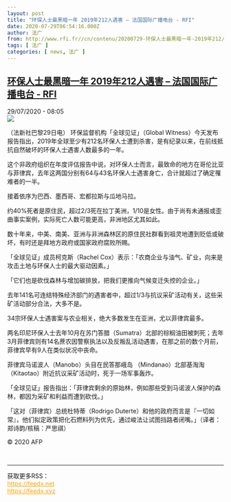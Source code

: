 ```yaml
---
layout: post
title: "环保人士最黑暗一年 2019年212人遇害 – 法国国际广播电台 - RFI"
date: 2020-07-29T06:54:16.000Z
author: 法广
from: http://www.rfi.fr//cn/contenu/20200729-环保人士最黑暗一年-2019年212人遇害
tags: [ 法广 ]
categories: [ news, 法广 ]
---
```

<!--1596005656000-->
[环保人士最黑暗一年 2019年212人遇害 – 法国国际广播电台 - RFI](http://www.rfi.fr//cn/contenu/20200729-%E7%8E%AF%E4%BF%9D%E4%BA%BA%E5%A3%AB%E6%9C%80%E9%BB%91%E6%9A%97%E4%B8%80%E5%B9%B4-2019%E5%B9%B4212%E4%BA%BA%E9%81%87%E5%AE%B3)
------

<div>
<div>29/07/2020 - 08:05</div><img src="https://s.rfi.fr/media/display/8e417d70-d166-11ea-bf70-005056a98db9/w:310/p:16x9/int0008b.200729140502.jpg"><div class="t-content__body u-clearfix"><div class="m-interstitial"></div><p>（法新社巴黎29日电）    环保监督机构「全球见证」（Global Witness）今天发布报告指出，2019年全球至少有212名环保人士遭到杀害，是有纪录以来，在前线抵抗自然破坏的环保人士遇害人数最多的一年。</p><p>    这个非政府组织在年度评估报告中说，对环保人士而言，最致命的地方在哥伦比亚与菲律宾，去年这两国分别有64与43名环保人士遇害身亡，合计就超过了确定罹难者的一半。</p><p>    接着依序为巴西、墨西哥、宏都拉斯与瓜地马拉。</p><p>    约40%死者是原住民，超过2/3死在拉丁美洲，1/10是女性。由于尚有未通报或歪曲事实案例，实际死亡人数可能更高，非洲地区尤其如此。</p><p>    数十年来，中美、南美、亚洲与非洲森林区的原住民社群看到祖灵地遭到贬低或破坏，有时还是拜地方政府或国家政府腐败所赐。</p><p>    「全球见证」成员柯克斯（Rachel Cox）表示：「农商企业与油气、矿业，向来是攻击土地与环保人士的最大驱动因素。」</p><p>    「它们也是砍伐森林与增加碳排放，把我们更推向气候变迁失控的企业。」</p><p>    去年141名可连结特殊经济部门的遇害者中，超过1/3与抗议采矿活动有关，这些采矿活动部分合法，大多不是。</p><p>    34宗环保人士遇害案与农业相关，绝大多数发生在亚洲，尤以菲律宾最多。</p><p>    两名印尼环保人士去年10月在苏门答腊（Sumatra）北部的棕榈油田被刺死；去年3月菲律宾则有14名蔗农因警察执法以及反叛乱活动遇害，在那之前的数个月前，菲律宾早有9人在类似状况中丧命。</p><p>    菲律宾马诺波人（Manobo）头目在民答那峨岛 （Mindanao）北部基淘淘（Kitaotao）附近抗议采矿活动时，死于一场军事轰炸。</p><p>    「全球见证」报告指出：「菲律宾剩余的原始林，例如那些受到马诺波人保护的森林，都因为采矿和利益而遭到砍伐。」</p><p>    「这对（菲律宾）总统杜特蒂（Rodrigo Duterte）和他的政府而言是『一切如常』，他们拟定政策把化石燃料列为优先，通过峻法让试图挡路者闭嘴。」（译者：郑诗韵/核稿：严思祺）</p><p class="t-copyright">© 2020 AFP</p>        </div><br><hr><div>获取更多RSS：<br><a href="https://feedx.net" style="color:orange" target="_blank">https://feedx.net</a> <br><a href="https://feedx.xyz" style="color:orange" target="_blank">https://feedx.xyz</a><br></div>
</div>
